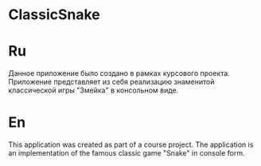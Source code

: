 # ClassicSnake
# Ru
Данное приложение было создано в рамках курсового проекта. Приложение представляет из себя реализацию знаменитой классической игры "Змейка" в консольном виде.
# En
This application was created as part of a course project. The application is an implementation of the famous classic game "Snake" in console form.
